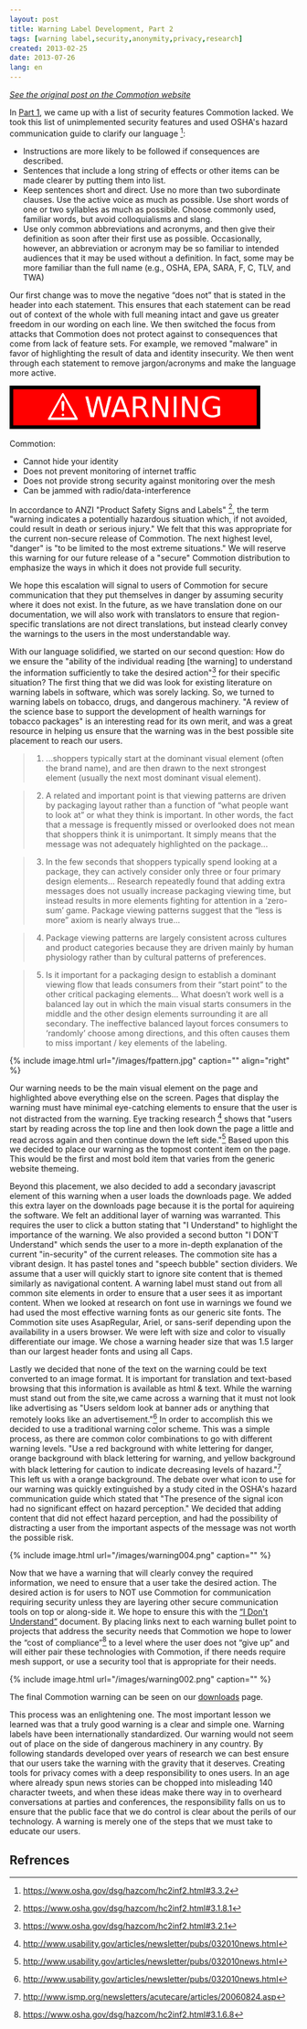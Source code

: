```yaml
---
layout: post
title: Warning Label Development, Part 2
tags: [warning label,security,anonymity,privacy,research]
created: 2013-02-25
date: 2013-07-26
lang: en
---
```



*[See the original post on
the Commotion
website](https://web.archive.org/web/20160529221156/https://commotionwireless.net/blog/2013/02/25/warning-label-development-part-2/)*

In [Part 1](https://web.archive.org/web/20160529221234/https://commotionwireless.net/blog/2013/02/25/warning-label-development-part-1/), we came up with a list of security features Commotion lacked. We took this list of unimplemented security features and used OSHA's hazard communication guide to clarify our language [^9]:

<!--more-->

-   Instructions are more likely to be followed if consequences are described.
-   Sentences that include a long string of effects or other items can be made clearer by putting them into list.
-   Keep sentences short and direct. Use no more than two subordinate clauses. Use the active voice as much as possible. Use short words of one or two syllables as much as possible. Choose commonly used, familiar words, but avoid colloquialisms and slang.
-   Use only common abbreviations and acronyms, and then give their definition as soon after their first use as possible. Occasionally, however, an abbreviation or acronym may be so familiar to intended audiences that it may be used without a definition. In fact, some may be more familiar than the full name (e.g., OSHA, EPA, SARA, F, C, TLV, and TWA)

Our first change was to move the negative “does not” that is stated in the header into each statement. This ensures that each statement can be read out of context of the whole with full meaning intact and gave us greater freedom in our wording on each line. We then switched the focus from attacks that Commotion does not protect against to consequences that come from lack of feature sets. For example, we removed "malware" in favor of highlighting the result of data and identity insecurity. We then went through each statement to remove jargon/acronyms and make the language more active.

![WARNING!](/images/warningTitle_0.png)

Commotion:

* Cannot hide your identity
* Does not prevent monitoring of internet traffic
* Does not provide strong security against monitoring over the mesh
* Can be jammed with radio/data-interference

In accordance to ANZI "Product Safety Signs and Labels" [^10], the term "warning indicates a potentially hazardous situation which, if not avoided, could result in death or serious injury." We felt that this was appropriate for the current non-secure release of Commotion. The next highest level, "danger" is "to be limited to the most extreme situations." We will reserve this warning for our future release of a "secure" Commotion distribution to emphasize the ways in which it does not provide full security.

We hope this escalation will signal to users of Commotion for secure communication that they put themselves in danger by assuming security where it does not exist. In the future, as we have translation done on our documentation, we will also work with translators to ensure that region-specific translations are not direct translations, but instead clearly convey the warnings to the users in the most understandable way.

With our language solidified, we started on our second question: How do we ensure the "ability of the individual reading [the warning] to understand the information sufficiently to take the desired action"[^1] for their specific situation? The first thing that we did was look for existing literature on warning labels in software, which was sorely lacking. So, we turned to warning labels on tobacco, drugs, and dangerous machinery. "A review of the science base to support the development of health warnings for tobacco packages" is an interesting read for its own merit, and was a great resource in helping us ensure that the warning was in the best possible site placement to reach our users.

> 1.  ...shoppers typically start at the dominant visual element (often the brand name), and are then drawn to the next strongest element (usually the next most dominant visual element).

> 2.  A related and important point is that viewing patterns are driven by packaging layout rather than a function of “what people want to look at” or what they think is important. In other words, the fact that a message is frequently missed or overlooked does not mean that shoppers think it is unimportant. It simply means that the message was not adequately highlighted on the package...

> 3.  In the few seconds that shoppers typically spend looking at a package, they can actively consider only three or four primary design elements... Research repeatedly found that adding extra messages does not usually increase packaging viewing time, but instead results in more elements fighting for attention in a ‘zero-sum’ game. Package viewing patterns suggest that the “less is more” axiom is nearly always true...

> 4.  Package viewing patterns are largely consistent across cultures and product categories because they are driven mainly by human physiology rather than by cultural patterns of preferences.

> 5.  Is it important for a packaging design to establish a dominant viewing flow that leads consumers from their “start point” to the other critical packaging elements... What doesn’t work well is a balanced lay out in which the main visual starts consumers in the middle and the other design elements surrounding it are all secondary. The ineffective balanced layout forces consumers to ‘randomly’ choose among directions, and this often causes them to miss important / key elements of the labeling.

{% include image.html url="/images/fpattern.jpg" caption=""  align="right" %}

Our warning needs to be the main visual element on the page and highlighted above everything else on the screen.  Pages that display the warning must have minimal eye-catching elements to ensure that the user is not distracted from the warning. Eye tracking research [^8] shows that "users start by reading across the top line and then look down the page a little and read across again and then continue down the left side."[^8] Based upon this we decided to place our warning as the topmost content item on the page. This would be the first and most bold item that varies from the generic website themeing.

Beyond this placement, we also decided to add a secondary javascript element of this warning when a user loads the downloads page. We added this extra layer on the downloads page because it is the portal for aquireing the software. We felt an additional layer of warning was warranted. This requires the user to click a button stating that "I Understand" to highlight the importance of the warning. We also provided a second button "I DON'T Understand" which sends the user to a more in-depth explanation of the current "in-security" of the current releases. The commotion site has a vibrant design. It has pastel tones and "speech bubble" section dividers. We assume that a user will quickly start to ignore site content that is themed similarly as navigational content. A warning label must stand out from all common site elements in order to ensure that a user sees it as important content. When we looked at research on font use in warnings we found we had used the most effective warning fonts as our generic site fonts. The Commotion site uses AsapRegular, Ariel, or sans-serif depending upon the availability in a users browser. We were left with size and color to visually differentiate our image. We chose a warning header size that was 1.5 larger than our largest header fonts and using all Caps.

Lastly we decided that none of the text on the warning could be text converted to an image format. It is important for translation and text-based browsing that this information is available as html & text. While the warning must stand out from the site,we came across a warning that it must not look like advertising as "Users seldom look at banner ads or anything that remotely looks like an advertisement."[^8] In order to accomplish this we decided to use a traditional warning color scheme.  This was a simple process, as there are common color combinations to go with different warning levels. "Use a red background with white lettering for danger, orange background with black lettering for warning, and yellow background with black lettering for caution to indicate decreasing levels of hazard."[^11] This left us with a orange background. The debate over what icon to use for our warning was quickly extinguished by a study cited in the OSHA's hazard communication guide which stated that "The presence of the signal icon had no significant effect on hazard perception." We decided that adding content that did not effect hazard perception, and had the possibility of distracting a user from the important aspects of the message was not worth the possible risk.

{% include image.html url="/images/warning004.png" caption="" %}

Now that we have a warning that will clearly convey the required information, we need to ensure that a user take the desired action. The desired action is for users to NOT use Commotion for communication requiring security unless they are layering other secure communication tools on top or along-side it. We hope to ensure this with the [“I Don't Understand”](https://commotionwireless.net/understanding-commotions-warning-label) document. By placing links next to each warning bullet point to projects that address the security needs that Commotion we hope to lower the “cost of compliance”[^12] to a level where the user does not “give up” and will either pair these technologies with Commotion, if there needs require mesh support, or use a security tool that is appropriate for their needs.

{% include image.html url="/images/warning002.png" caption="" %}


The final Commotion warning can be seen on our [downloads](https://commotionwireless.net/download) page.

This process was an enlightening one. The most important lesson we learned was that a truly good warning is a clear and simple one. Warning labels have been internationally standardized. Our warning would not seem out of place on the side of dangerous machinery in any country. By following standards developed over years of research we can best ensure that our users take the warning with the gravity that it deserves.  Creating tools for privacy comes with a deep responsibility to ones users. In an age where already spun news stories can be chopped into misleading 140 character tweets, and when these ideas make there way in to overheard conversations at parties and conferences, the responsibility falls on us to ensure that the public face that we do control is clear about the perils of our technology. A warning is merely one of the steps that we must take to educate our users.

## Refrences

[^1]: https://www.osha.gov/dsg/hazcom/hc2inf2.html#3.2.1

[^2]: http://www.diriwa.org/

[^3]: https://www.torproject.org/

[^4]: http://killerapps.foreignpolicy.com/posts/2012/11/05/internet_in_a_suitcase_ready_for_field_testing

[^5]: https://www.nytimes.com/2011/06/12/world/12internet.html?pagewanted=all&amp;_r=1&amp;

[^6]: http://www.wired.com/threatlevel/2011/12/internet-suitcase-dc/all/

[^7]: https://commotionwireless.net/

[^8]: http://www.usability.gov/articles/newsletter/pubs/032010news.html

[^9]: https://www.osha.gov/dsg/hazcom/hc2inf2.html#3.3.2

[^10]: https://www.osha.gov/dsg/hazcom/hc2inf2.html#3.1.8.1

[^11]: http://www.ismp.org/newsletters/acutecare/articles/20060824.asp

[^12]: https://www.osha.gov/dsg/hazcom/hc2inf2.html#3.1.6.8
